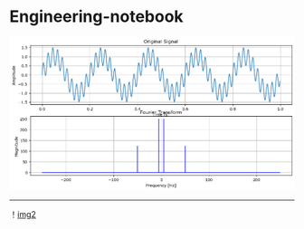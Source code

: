 # Engineering-notebook

![img1](https://github.com/agreene90/Engineering-notebook/blob/main/IMG_1444.png)
___
！[img2](https://github.com/agreene90/Engineering-notebook/blob/main/IMG_1448.png)
